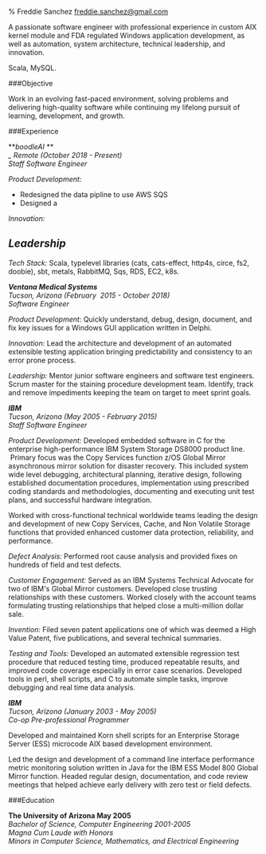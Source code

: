 % Freddie Sanchez
[freddie.sanchez@gmail.com](mailto:freddie.sanchez+resume@gmail.com)

A passionate software engineer with professional experience in custom AIX kernel module and FDA regulated Windows application development, as well as automation, system architecture, technical leadership, and innovation.

Scala, MySQL.

###Objective 

Work in an evolving fast-paced environment, solving problems and delivering high-quality software while continuing my lifelong pursuit of learning, development, and growth.

###Experience 

**_boodleAI **  
_ Remote (October 2018 - Present)_  
_Staff Software Engineer_

*Product Development:* 
- Redesigned the data pipline to use AWS SQS
- Designed a 


*Innovation:* 

*Leadership*
- 

*Tech Stack:* Scala, typelevel libraries (cats, cats-effect, http4s, circe, fs2, doobie), 
sbt, metals, RabbitMQ, Sqs, RDS, EC2, k8s.

**_Ventana Medical Systems_**  
_Tucson, Arizona (February  2015 - October 2018)_  
_Software Engineer_

*Product Development:* Quickly understand, debug, design, document, and
fix key issues for a Windows GUI application written in Delphi.

*Innovation:* Lead the architecture and development of an automated
extensible testing application bringing predictability and consistency
to an error prone process.

*Leadership:* Mentor junior software engineers and software test
engineers. Scrum master for the staining procedure development team.
Identify, track and remove impediments keeping the team on target to
meet sprint goals.

**_IBM_**  
_Tucson, Arizona (May 2005 - February 2015)_  
_Staff Software Engineer_  

*Product Development:* Developed embedded software in C for the enterprise
high-performance IBM System Storage DS8000 product line.  Primary focus
was the Copy Services function z/OS Global Mirror asynchronous mirror
solution for disaster recovery. This included system wide level
debugging, architectural planning, iterative design, following
established documentation procedures, implementation using prescribed
coding standards and methodologies, documenting and executing unit test
plans, and successful hardware integration.

Worked with cross-functional technical worldwide teams leading 
the design and development of new Copy Services, Cache, and Non
Volatile Storage functions that provided enhanced customer data
protection, reliability, and performance.

*Defect Analysis:* Performed root cause analysis and provided fixes on
hundreds of field and test defects.

*Customer Engagement:* Served as an IBM Systems Technical Advocate for two
of IBM's Global Mirror customers. Developed close trusting relationships
with these customers. Worked closely with the account teams formulating
trusting relationships that helped close a multi-million dollar sale.

*Invention:* Filed seven patent applications one of which was deemed a
High Value Patent, five publications, and several technical summaries.

*Testing and Tools:* Developed an automated extensible regression test
procedure that reduced testing time, produced repeatable results, and
improved code coverage especially in error case scenarios. Developed
tools in perl, shell scripts, and C to automate simple tasks, improve
debugging and real time data analysis.

**_IBM_**  
_Tucson, Arizona (January 2003 - May 2005)_  
_Co-op Pre-professional Programmer_

Developed and maintained Korn shell scripts for an Enterprise Storage
Server (ESS) microcode AIX based development environment.

Led the design and development of a command line interface performance
metric monitoring solution written in Java for the IBM ESS Model 800
Global Mirror function. Headed regular design, documentation, and code
review meetings that helped achieve early delivery with zero test or
field defects.

###Education 

**The University of Arizona May 2005**  
_Bachelor of Science, Computer Engineering 2001-2005_  
_Magna Cum Laude with Honors_  
_Minors in Computer Science, Mathematics, and Electrical Engineering_  
